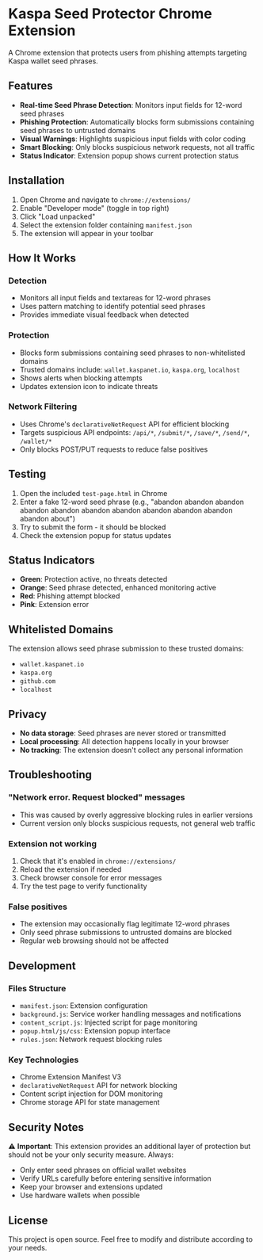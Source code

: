 # Kaspa Seed Protector Chrome Extension

A Chrome extension that protects users from phishing attempts targeting Kaspa wallet seed phrases.

## Features

- **Real-time Seed Phrase Detection**: Monitors input fields for 12-word seed phrases
- **Phishing Protection**: Automatically blocks form submissions containing seed phrases to untrusted domains
- **Visual Warnings**: Highlights suspicious input fields with color coding
- **Smart Blocking**: Only blocks suspicious network requests, not all traffic
- **Status Indicator**: Extension popup shows current protection status

## Installation

1. Open Chrome and navigate to `chrome://extensions/`
2. Enable "Developer mode" (toggle in top right)
3. Click "Load unpacked"
4. Select the extension folder containing `manifest.json`
5. The extension will appear in your toolbar

## How It Works

### Detection
- Monitors all input fields and textareas for 12-word phrases
- Uses pattern matching to identify potential seed phrases
- Provides immediate visual feedback when detected

### Protection
- Blocks form submissions containing seed phrases to non-whitelisted domains
- Trusted domains include: `wallet.kaspanet.io`, `kaspa.org`, `localhost`
- Shows alerts when blocking attempts
- Updates extension icon to indicate threats

### Network Filtering
- Uses Chrome's `declarativeNetRequest` API for efficient blocking
- Targets suspicious API endpoints: `/api/*`, `/submit/*`, `/save/*`, `/send/*`, `/wallet/*`
- Only blocks POST/PUT requests to reduce false positives

## Testing

1. Open the included `test-page.html` in Chrome
2. Enter a fake 12-word seed phrase (e.g., "abandon abandon abandon abandon abandon abandon abandon abandon abandon abandon abandon about")
3. Try to submit the form - it should be blocked
4. Check the extension popup for status updates

## Status Indicators

- **Green**: Protection active, no threats detected
- **Orange**: Seed phrase detected, enhanced monitoring active  
- **Red**: Phishing attempt blocked
- **Pink**: Extension error

## Whitelisted Domains

The extension allows seed phrase submission to these trusted domains:
- `wallet.kaspanet.io`
- `kaspa.org`
- `github.com`
- `localhost`

## Privacy

- **No data storage**: Seed phrases are never stored or transmitted
- **Local processing**: All detection happens locally in your browser
- **No tracking**: The extension doesn't collect any personal information

## Troubleshooting

### "Network error. Request blocked" messages
- This was caused by overly aggressive blocking rules in earlier versions
- Current version only blocks suspicious requests, not general web traffic

### Extension not working
1. Check that it's enabled in `chrome://extensions/`
2. Reload the extension if needed
3. Check browser console for error messages
4. Try the test page to verify functionality

### False positives
- The extension may occasionally flag legitimate 12-word phrases
- Only seed phrase submissions to untrusted domains are blocked
- Regular web browsing should not be affected

## Development

### Files Structure
- `manifest.json`: Extension configuration
- `background.js`: Service worker handling messages and notifications
- `content_script.js`: Injected script for page monitoring
- `popup.html/js/css`: Extension popup interface
- `rules.json`: Network request blocking rules

### Key Technologies
- Chrome Extension Manifest V3
- `declarativeNetRequest` API for network blocking
- Content script injection for DOM monitoring
- Chrome storage API for state management

## Security Notes

⚠️ **Important**: This extension provides an additional layer of protection but should not be your only security measure. Always:

- Only enter seed phrases on official wallet websites
- Verify URLs carefully before entering sensitive information
- Keep your browser and extensions updated
- Use hardware wallets when possible

## License

This project is open source. Feel free to modify and distribute according to your needs.
